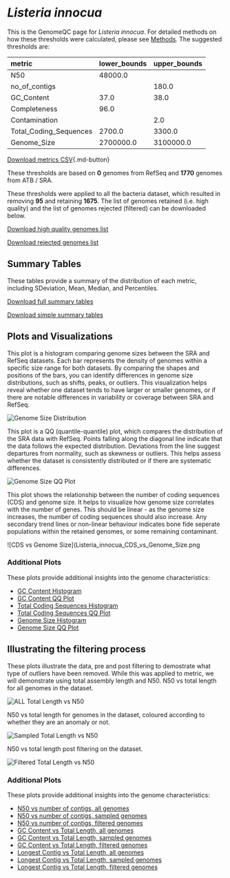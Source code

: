 # *Listeria innocua*

This is the GenomeQC page for *Listeria innocua*. For detailed methods on how these thresholds were calculated, please see [Methods](../../methods.md).
The suggested thresholds are: 

| metric                 | lower_bounds   | upper_bounds   |
|:-----------------------|:---------------|:---------------|
| N50                    | 48000.0        |                |
| no_of_contigs          |                | 180.0          |
| GC_Content             | 37.0           | 38.0           |
| Completeness           | 96.0           |                |
| Contamination          |                | 2.0            |
| Total_Coding_Sequences | 2700.0         | 3300.0         |
| Genome_Size            | 2700000.0      | 3100000.0      |

[Download metrics CSV](Listeria_innocua_metrics.csv){.md-button}


These thresholds are based on **0** genomes from RefSeq and **1770** genomes from ATB / SRA.

These thresholds were applied to all the bacteria dataset, which resulted in removing **95** and retaining **1675**.
The list of genomes retained (i.e. high quality) and the list of genomes rejected (filtered) can be downloaded below. 

[Download high quality genomes list](Listeria_innocua_high_quality_genomes.csv.xz)


[Download rejected genomes list](Listeria_innocua_filtered_out_genomes.csv.xz)



## Summary Tables
These tables provide a summary of the distribution of each metric, including SDeviation, Mean, Median, and Percentiles.

[Download full summary tables](summary.csv)

[Download simple summary tables](selected_summary.csv)

## Plots and Visualizations

This plot is a histogram comparing genome sizes between the SRA and RefSeq datasets. Each bar represents the density of genomes within a specific size range for both datasets. By comparing the shapes and positions of the bars, you can identify differences in genome size distributions, such as shifts, peaks, or outliers. This visualization helps reveal whether one dataset tends to have larger or smaller genomes, or if there are notable differences in variability or coverage between SRA and RefSeq.

![Genome Size Distribution](Genome_Size_refseq_histogram_kde.png)

This plot is a QQ (quantile-quantile) plot, which compares the distribution of the SRA data with RefSeq. Points falling along the diagonal line indicate that the data follows the expected distribution. Deviations from the line suggest departures from normality, such as skewness or outliers. This helps assess whether the dataset is consistently distributed or if there are systematic differences.

![Genome Size QQ Plot](Genome_Size_refseq_qqplot.png)

This plot shows the relationship between the number of coding sequences (CDS) and genome size. It helps to visualize how genome size correlates with the number of genes. This should be linear - as the genome size increases, the number of coding sequences should also increase. Any secondary trend lines or non-linear behaviour indicates bone fide seperate populations within the retained genomes, or some remaining contaminant. 

![CDS vs Genome Size](Listeria_innocua_CDS_vs_Genome_Size.png

### Additional Plots

These plots provide additional insights into the genome characteristics:

- [GC Content Histogram](GC_Content_refseq_histogram_kde.png)
- [GC Content QQ Plot](GC_Content_refseq_qqplot.png)
- [Total Coding Sequences Histogram](Total_Coding_Sequences_refseq_histogram_kde.png)
- [Total Coding Sequences QQ Plot](Total_Coding_Sequences_refseq_qqplot.png)
- [Genome Size Histogram](Genome_Size_refseq_histogram_kde.png)
- [Genome Size QQ Plot](Genome_Size_refseq_qqplot.png)
## Illustrating the filtering process
These plots illustrate the data, pre and post filtering to demostrate what type of outliers have been removed. While this was applied to metric, we will demonstrate using total assembly length and N50.
N50 vs total length for all genomes in the dataset.

![ALL Total Length vs N50](Listeria_innocua_all_total_length_N50.png)

N50 vs total length for genomes in the dataset, coloured according to whether they are an anomaly or not.

![Sampled Total Length vs N50](Listeria_innocua_sample_total_length_N50.png)

N50 vs total length post filtering on the dataset.

![Filtered Total Length vs N50](Listeria_innocua_filt_total_length_N50.png)

### Additional Plots

These plots provide additional insights into the genome characteristics:

- [N50 vs number of contigs, all genomes](Listeria_innocua_all_N50_number.png)
- [N50 vs number of contigs, sampled genomes](Listeria_innocua_sample_N50_number.png)
- [N50 vs number of contigs, filtered genomes](Listeria_innocua_filt_N50_number.png)
- [GC Content vs Total Length, all genomes](Listeria_innocua_all_total_length_GC_Content.png)
- [GC Content vs Total Length, sampled genomes](Listeria_innocua_sample_total_length_GC_Content.png)
- [GC Content vs Total Length, filtered genomes](Listeria_innocua_filt_total_length_GC_Content.png)
- [Longest Contig vs Total Length, all genomes](Listeria_innocua_all_total_length_longest.png)
- [Longest Contig vs Total Length, sampled genomes](Listeria_innocua_sample_total_length_longest.png)
- [Longest Contig vs Total Length, filtered genomes](Listeria_innocua_filt_total_length_longest.png)
